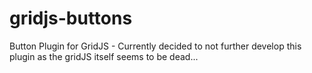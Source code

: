 # gridjs-buttons
Button Plugin for GridJS - Currently decided to not further develop this plugin as the gridJS itself seems to be dead...


